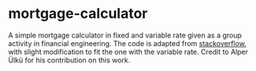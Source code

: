 # mortgage-calculator
A simple mortgage calculator in fixed and variable rate given as a group activity in financial engineering. The code is adapted from [stackoverflow.](https://stackoverflow.com/questions/70142979/fixed-rate-mortgage-in-python) with slight modification to fit the one with the variable rate.
Credit to Alper Ülkü for his contribution on this work.
